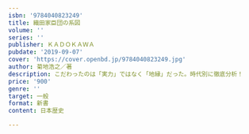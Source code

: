 ```yaml
---
isbn: '9784040823249'
title: 織田家臣団の系図
volume: ''
series: ''
publisher: ＫＡＤＯＫＡＷＡ
pubdate: '2019-09-07'
cover: 'https://cover.openbd.jp/9784040823249.jpg'
author: 菊地浩之／著
description: こだわったのは「実力」ではなく「地縁」だった。時代別に徹底分析！
price: '900'
genre: ''
target: 一般
format: 新書
content: 日本歴史

---
```

